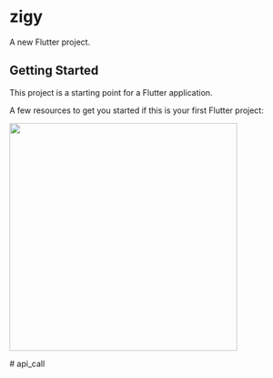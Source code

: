 # zigy

A new Flutter project.

## Getting Started

This project is a starting point for a Flutter application.

A few resources to get you started if this is your first Flutter project:

<img src = "https://github.com/nileshcode1/api_call/assets/77544758/3e690b49-ed5d-4117-a886-63266cfe3956.png" widht =400 height = 400>


#   a p i _ c a l l 
 
 
